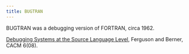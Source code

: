 ```yaml
---
title: BUGTRAN
---
```

BUGTRAN was a debugging version of FORTRAN, circa 1962.

[Debugging Systems at the Source Language Level](http://www-personal.umich.edu/~emv/pdf/ferguson-1963-debugging-systems-at-the-source-language-level.pdf),
Ferguson and Berner, CACM 6(08). 
